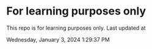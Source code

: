 # For learning purposes only
This repo is for learning purposes only.
Last updated at

Wednesday, January 3, 2024 1:29:37 PM

